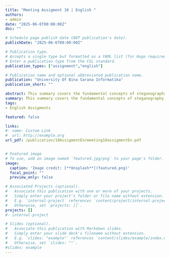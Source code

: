 ```yaml
---
title: "Meeting Assigment 10 | English "
authors:
- admin
date: "2025-06-6T00:00:00Z"
doi: ""

# Schedule page publish date (NOT publication's date).
publishDate: "2025-06-6T00:00:00Z"

# Publication type.
# Accepts a single type but formatted as a YAML list (for Hugo requirements).
# Enter a publication type from the CSL standard.
publication_types: ["assignment","english"]

# Publication name and optional abbreviated publication name.
publication: "University Of Bina Sarana Informatika"
publication_short: ""

abstract: This summary covers the fundamental concepts of steganography, which is defined as the art and science of writing hidden messages in such a way that their very existence is concealed from anyone other than the intended recipient. This method provides security through obscurity and is distinctly different from cryptography, which only obscures the meaning of a message but does not hide the message itself. The primary advantage of steganography is that its messages do not attract attention or arouse suspicion.
summary: This summary covers the fundamental concepts of steganography, which is defined as the art and science of writing hidden messages in such a way that their very existence is concealed from anyone other than the intended recipient. This method provides security through obscurity and is distinctly different from cryptography, which only obscures the meaning of a message but does not hide the message itself. The primary advantage of steganography is that its messages do not attract attention or arouse suspicion.
tags:
- English Assigments

featured: false

links:
#- name: Custom Link
#  url: http://example.org
url_pdf: /publication/10AssigmentEn/meeting10assigmentEn.pdf


# Featured image
# To use, add an image named `featured.jpg/png` to your page's folder. 
image:
  caption: 'Image credit: [**Unsplash**](featured.png)'
  focal_point: ""
  preview_only: false

# Associated Projects (optional).
#   Associate this publication with one or more of your projects.
#   Simply enter your project's folder or file name without extension.
#   E.g. `internal-project` references `content/project/internal-project/index.md`.
#   Otherwise, set `projects: []`.
projects: []
#- internal-project

# Slides (optional).
#   Associate this publication with Markdown slides.
#   Simply enter your slide deck's filename without extension.
#   E.g. `slides: "example"` references `content/slides/example/index.md`.
#   Otherwise, set `slides: ""`.
#slides: example
---
```


